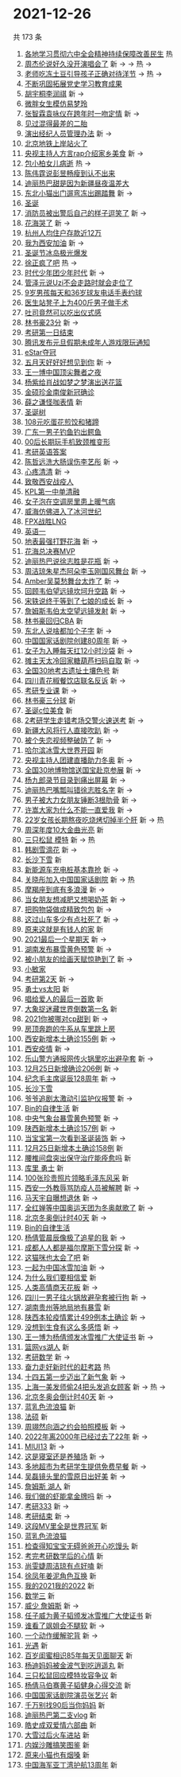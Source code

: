 # 2021-12-26

共 173 条

<!-- BEGIN -->
<!-- 最后更新时间 Sun Dec 26 2021 14:17:41 GMT+0800 (China Standard Time) -->

1. [各地学习贯彻六中全会精神持续保障改善民生](https://s.weibo.com//weibo?q=%23%E5%90%84%E5%9C%B0%E5%AD%A6%E4%B9%A0%E8%B4%AF%E5%BD%BB%E5%85%AD%E4%B8%AD%E5%85%A8%E4%BC%9A%E7%B2%BE%E7%A5%9E%E6%8C%81%E7%BB%AD%E4%BF%9D%E9%9A%9C%E6%94%B9%E5%96%84%E6%B0%91%E7%94%9F%23&Refer=new_time)
   热
1. [周杰伦说好久没开演唱会了](https://s.weibo.com//weibo?q=%23%E5%91%A8%E6%9D%B0%E4%BC%A6%E8%AF%B4%E5%A5%BD%E4%B9%85%E6%B2%A1%E5%BC%80%E6%BC%94%E5%94%B1%E4%BC%9A%E4%BA%86%23&Refer=top)
   新 -> -> 热 ->
1. [老师吃冻土豆引导孩子正确对待洋节](https://s.weibo.com//weibo?q=%23%E8%80%81%E5%B8%88%E5%90%83%E5%86%BB%E5%9C%9F%E8%B1%86%E5%BC%95%E5%AF%BC%E5%AD%A9%E5%AD%90%E6%AD%A3%E7%A1%AE%E5%AF%B9%E5%BE%85%E6%B4%8B%E8%8A%82%23&Refer=top)
   -> 热 ->
1. [不断巩固拓展党史学习教育成果](https://s.weibo.com//weibo?q=%23%E4%B8%8D%E6%96%AD%E5%B7%A9%E5%9B%BA%E6%8B%93%E5%B1%95%E5%85%9A%E5%8F%B2%E5%AD%A6%E4%B9%A0%E6%95%99%E8%82%B2%E6%88%90%E6%9E%9C%23&Refer=top)
1. [胡宇桐李润祺](https://s.weibo.com//weibo?q=%E8%83%A1%E5%AE%87%E6%A1%90%E6%9D%8E%E6%B6%A6%E7%A5%BA&Refer=top)
   新 ->
1. [微胖女生模仿易梦玲](https://s.weibo.com//weibo?q=%E5%BE%AE%E8%83%96%E5%A5%B3%E7%94%9F%E6%A8%A1%E4%BB%BF%E6%98%93%E6%A2%A6%E7%8E%B2&Refer=top)
1. [张智霖袁咏仪在跨年时一吻定情](https://s.weibo.com//weibo?q=%23%E5%BC%A0%E6%99%BA%E9%9C%96%E8%A2%81%E5%92%8F%E4%BB%AA%E5%9C%A8%E8%B7%A8%E5%B9%B4%E6%97%B6%E4%B8%80%E5%90%BB%E5%AE%9A%E6%83%85%23&Refer=top)
   新 ->
1. [见过混得最差的二胎](https://s.weibo.com//weibo?q=%23%E8%A7%81%E8%BF%87%E6%B7%B7%E5%BE%97%E6%9C%80%E5%B7%AE%E7%9A%84%E4%BA%8C%E8%83%8E%23&Refer=top)
1. [演出经纪人员管理办法](https://s.weibo.com//weibo?q=%23%E6%BC%94%E5%87%BA%E7%BB%8F%E7%BA%AA%E4%BA%BA%E5%91%98%E7%AE%A1%E7%90%86%E5%8A%9E%E6%B3%95%23&Refer=top)
   新 ->
1. [北京地铁上岸站火了](https://s.weibo.com//weibo?q=%23%E5%8C%97%E4%BA%AC%E5%9C%B0%E9%93%81%E4%B8%8A%E5%B2%B8%E7%AB%99%E7%81%AB%E4%BA%86%23&Refer=top)
1. [央视主持人方言rap介绍家乡美食](https://s.weibo.com//weibo?q=%23%E5%A4%AE%E8%A7%86%E4%B8%BB%E6%8C%81%E4%BA%BA%E6%96%B9%E8%A8%80rap%E4%BB%8B%E7%BB%8D%E5%AE%B6%E4%B9%A1%E7%BE%8E%E9%A3%9F%23&Refer=top)
   新 ->
1. [包小柏女儿病逝](https://s.weibo.com//weibo?q=%23%E5%8C%85%E5%B0%8F%E6%9F%8F%E5%A5%B3%E5%84%BF%E7%97%85%E9%80%9D%23&Refer=top)
   热 ->
1. [陈伟霆说彭昱畅瘦到认不出来](https://s.weibo.com//weibo?q=%23%E9%99%88%E4%BC%9F%E9%9C%86%E8%AF%B4%E5%BD%AD%E6%98%B1%E7%95%85%E7%98%A6%E5%88%B0%E8%AE%A4%E4%B8%8D%E5%87%BA%E6%9D%A5%23&Refer=top)
1. [迪丽热巴甜是因为新疆昼夜温差大](https://s.weibo.com//weibo?q=%23%E8%BF%AA%E4%B8%BD%E7%83%AD%E5%B7%B4%E7%94%9C%E6%98%AF%E5%9B%A0%E4%B8%BA%E6%96%B0%E7%96%86%E6%98%BC%E5%A4%9C%E6%B8%A9%E5%B7%AE%E5%A4%A7%23&Refer=top)
1. [东北小猫出门遛弯冻出踢踏舞](https://s.weibo.com//weibo?q=%23%E4%B8%9C%E5%8C%97%E5%B0%8F%E7%8C%AB%E5%87%BA%E9%97%A8%E9%81%9B%E5%BC%AF%E5%86%BB%E5%87%BA%E8%B8%A2%E8%B8%8F%E8%88%9E%23&Refer=top)
   新 ->
1. [圣诞](https://s.weibo.com//weibo?q=%E5%9C%A3%E8%AF%9E&Refer=top)
1. [消防员被出警后自己的样子逗笑了](https://s.weibo.com//weibo?q=%23%E6%B6%88%E9%98%B2%E5%91%98%E8%A2%AB%E5%87%BA%E8%AD%A6%E5%90%8E%E8%87%AA%E5%B7%B1%E7%9A%84%E6%A0%B7%E5%AD%90%E9%80%97%E7%AC%91%E4%BA%86%23&Refer=top)
   新 ->
1. [花海哭了](https://s.weibo.com//weibo?q=%23%E8%8A%B1%E6%B5%B7%E5%93%AD%E4%BA%86%23&Refer=top)
   新 ->
1. [杭州人均住户存款近12万](https://s.weibo.com//weibo?q=%23%E6%9D%AD%E5%B7%9E%E4%BA%BA%E5%9D%87%E4%BD%8F%E6%88%B7%E5%AD%98%E6%AC%BE%E8%BF%9112%E4%B8%87%23&Refer=top)
1. [我为西安加油](https://s.weibo.com//weibo?q=%E6%88%91%E4%B8%BA%E8%A5%BF%E5%AE%89%E5%8A%A0%E6%B2%B9&Refer=top)
   新 ->
1. [圣诞节冰岛极光爆发](https://s.weibo.com//weibo?q=%23%E5%9C%A3%E8%AF%9E%E8%8A%82%E5%86%B0%E5%B2%9B%E6%9E%81%E5%85%89%E7%88%86%E5%8F%91%23&Refer=top)
1. [徐正疯了吧](https://s.weibo.com//weibo?q=%23%E5%BE%90%E6%AD%A3%E7%96%AF%E4%BA%86%E5%90%A7%23&Refer=top)
   热 ->
1. [时代少年团少年时代](https://s.weibo.com//weibo?q=%23%E6%97%B6%E4%BB%A3%E5%B0%91%E5%B9%B4%E5%9B%A2%E5%B0%91%E5%B9%B4%E6%97%B6%E4%BB%A3%23&Refer=top)
   新 ->
1. [管泽元说Uzi不会走路时就会走位了](https://s.weibo.com//weibo?q=%23%E7%AE%A1%E6%B3%BD%E5%85%83%E8%AF%B4Uzi%E4%B8%8D%E4%BC%9A%E8%B5%B0%E8%B7%AF%E6%97%B6%E5%B0%B1%E4%BC%9A%E8%B5%B0%E4%BD%8D%E4%BA%86%23&Refer=top)
1. [9岁男孩每天和36岁球友电话手表约球](https://s.weibo.com//weibo?q=%239%E5%B2%81%E7%94%B7%E5%AD%A9%E6%AF%8F%E5%A4%A9%E5%92%8C36%E5%B2%81%E7%90%83%E5%8F%8B%E7%94%B5%E8%AF%9D%E6%89%8B%E8%A1%A8%E7%BA%A6%E7%90%83%23&Refer=top)
1. [医生站凳子上为400斤男子做手术](https://s.weibo.com//weibo?q=%23%E5%8C%BB%E7%94%9F%E7%AB%99%E5%87%B3%E5%AD%90%E4%B8%8A%E4%B8%BA400%E6%96%A4%E7%94%B7%E5%AD%90%E5%81%9A%E6%89%8B%E6%9C%AF%23&Refer=top)
1. [吐司竟然可以吃出仪式感](https://s.weibo.com//weibo?q=%23%E5%90%90%E5%8F%B8%E7%AB%9F%E7%84%B6%E5%8F%AF%E4%BB%A5%E5%90%83%E5%87%BA%E4%BB%AA%E5%BC%8F%E6%84%9F%23&Refer=top)
1. [林书豪23分](https://s.weibo.com//weibo?q=%23%E6%9E%97%E4%B9%A6%E8%B1%AA23%E5%88%86%23&Refer=top)
   新 ->
1. [考研第一日结束](https://s.weibo.com//weibo?q=%23%E8%80%83%E7%A0%94%E7%AC%AC%E4%B8%80%E6%97%A5%E7%BB%93%E6%9D%9F%23&Refer=top)
1. [腾讯发布元旦假期未成年人游戏限玩通知](https://s.weibo.com//weibo?q=%23%E8%85%BE%E8%AE%AF%E5%8F%91%E5%B8%83%E5%85%83%E6%97%A6%E5%81%87%E6%9C%9F%E6%9C%AA%E6%88%90%E5%B9%B4%E4%BA%BA%E6%B8%B8%E6%88%8F%E9%99%90%E7%8E%A9%E9%80%9A%E7%9F%A5%23&Refer=top)
1. [eStar夺冠](https://s.weibo.com//weibo?q=%23eStar%E5%A4%BA%E5%86%A0%23&Refer=top)
1. [五月天好好好想见到你](https://s.weibo.com//weibo?q=%23%E4%BA%94%E6%9C%88%E5%A4%A9%E5%A5%BD%E5%A5%BD%E5%A5%BD%E6%83%B3%E8%A7%81%E5%88%B0%E4%BD%A0%23&Refer=top)
   新 ->
1. [王一博中国顶尖舞者之夜](https://s.weibo.com//weibo?q=%23%E7%8E%8B%E4%B8%80%E5%8D%9A%E4%B8%AD%E5%9B%BD%E9%A1%B6%E5%B0%96%E8%88%9E%E8%80%85%E4%B9%8B%E5%A4%9C%23&Refer=top)
1. [杨紫给肖战如梦之梦演出送花篮](https://s.weibo.com//weibo?q=%23%E6%9D%A8%E7%B4%AB%E7%BB%99%E8%82%96%E6%88%98%E5%A6%82%E6%A2%A6%E4%B9%8B%E6%A2%A6%E6%BC%94%E5%87%BA%E9%80%81%E8%8A%B1%E7%AF%AE%23&Refer=top)
1. [金硕珍金南俊新冠确诊](https://s.weibo.com//weibo?q=%23%E9%87%91%E7%A1%95%E7%8F%8D%E9%87%91%E5%8D%97%E4%BF%8A%E6%96%B0%E5%86%A0%E7%A1%AE%E8%AF%8A%23&Refer=top)
1. [薛之谦怪咖表情](https://s.weibo.com//weibo?q=%23%E8%96%9B%E4%B9%8B%E8%B0%A6%E6%80%AA%E5%92%96%E8%A1%A8%E6%83%85%23&Refer=top)
   新
1. [圣诞树](https://s.weibo.com//weibo?q=%E5%9C%A3%E8%AF%9E%E6%A0%91&Refer=top)
1. [108元吃蛋花煎饺和猪蹄](https://s.weibo.com//weibo?q=108%E5%85%83%E5%90%83%E8%9B%8B%E8%8A%B1%E7%85%8E%E9%A5%BA%E5%92%8C%E7%8C%AA%E8%B9%84&Refer=top)
1. [广东一男子钓鱼钓出鳄鱼](https://s.weibo.com//weibo?q=%23%E5%B9%BF%E4%B8%9C%E4%B8%80%E7%94%B7%E5%AD%90%E9%92%93%E9%B1%BC%E9%92%93%E5%87%BA%E9%B3%84%E9%B1%BC%23&Refer=top)
1. [00后长期玩手机致颈椎变形](https://s.weibo.com//weibo?q=%2300%E5%90%8E%E9%95%BF%E6%9C%9F%E7%8E%A9%E6%89%8B%E6%9C%BA%E8%87%B4%E9%A2%88%E6%A4%8E%E5%8F%98%E5%BD%A2%23&Refer=top)
1. [考研英语答案](https://s.weibo.com//weibo?q=%E8%80%83%E7%A0%94%E8%8B%B1%E8%AF%AD%E7%AD%94%E6%A1%88&Refer=top)
1. [陈哲远洗大肠误伤李艺彤](https://s.weibo.com//weibo?q=%23%E9%99%88%E5%93%B2%E8%BF%9C%E6%B4%97%E5%A4%A7%E8%82%A0%E8%AF%AF%E4%BC%A4%E6%9D%8E%E8%89%BA%E5%BD%A4%23&Refer=top)
   新 ->
1. [心疼清清](https://s.weibo.com//weibo?q=%23%E5%BF%83%E7%96%BC%E6%B8%85%E6%B8%85%23&Refer=top)
   新 ->
1. [致敬西安战疫人](https://s.weibo.com//weibo?q=%23%E8%87%B4%E6%95%AC%E8%A5%BF%E5%AE%89%E6%88%98%E7%96%AB%E4%BA%BA%23&Refer=top)
1. [KPL第一中单清融](https://s.weibo.com//weibo?q=%23KPL%E7%AC%AC%E4%B8%80%E4%B8%AD%E5%8D%95%E6%B8%85%E8%9E%8D%23&Refer=top)
1. [女子泡在空调房里患上暖气病](https://s.weibo.com//weibo?q=%23%E5%A5%B3%E5%AD%90%E6%B3%A1%E5%9C%A8%E7%A9%BA%E8%B0%83%E6%88%BF%E9%87%8C%E6%82%A3%E4%B8%8A%E6%9A%96%E6%B0%94%E7%97%85%23&Refer=top)
1. [威海仿佛进入了冰河世纪](https://s.weibo.com//weibo?q=%23%E5%A8%81%E6%B5%B7%E4%BB%BF%E4%BD%9B%E8%BF%9B%E5%85%A5%E4%BA%86%E5%86%B0%E6%B2%B3%E4%B8%96%E7%BA%AA%23&Refer=top)
1. [FPX战胜LNG](https://s.weibo.com//weibo?q=%23FPX%E6%88%98%E8%83%9CLNG%23&Refer=top)
1. [英语一](https://s.weibo.com//weibo?q=%E8%8B%B1%E8%AF%AD%E4%B8%80&Refer=top)
1. [地表最强打野花海](https://s.weibo.com//weibo?q=%23%E5%9C%B0%E8%A1%A8%E6%9C%80%E5%BC%BA%E6%89%93%E9%87%8E%E8%8A%B1%E6%B5%B7%23&Refer=top)
   新 ->
1. [花海总决赛MVP](https://s.weibo.com//weibo?q=%23%E8%8A%B1%E6%B5%B7%E6%80%BB%E5%86%B3%E8%B5%9BMVP%23&Refer=top)
1. [迪丽热巴说徐志胜是花瓶](https://s.weibo.com//weibo?q=%23%E8%BF%AA%E4%B8%BD%E7%83%AD%E5%B7%B4%E8%AF%B4%E5%BE%90%E5%BF%97%E8%83%9C%E6%98%AF%E8%8A%B1%E7%93%B6%23&Refer=top)
   新 ->
1. [周洁琼朱星杰阿朵李玉刚国风舞台](https://s.weibo.com//weibo?q=%23%E5%91%A8%E6%B4%81%E7%90%BC%E6%9C%B1%E6%98%9F%E6%9D%B0%E9%98%BF%E6%9C%B5%E6%9D%8E%E7%8E%89%E5%88%9A%E5%9B%BD%E9%A3%8E%E8%88%9E%E5%8F%B0%23&Refer=top)
   新 ->
1. [Amber吴莫愁舞台太炸了](https://s.weibo.com//weibo?q=%23Amber%E5%90%B4%E8%8E%AB%E6%84%81%E8%88%9E%E5%8F%B0%E5%A4%AA%E7%82%B8%E4%BA%86%23&Refer=top)
   新 ->
1. [回顾韦伯望远镜坎坷升空路](https://s.weibo.com//weibo?q=%23%E5%9B%9E%E9%A1%BE%E9%9F%A6%E4%BC%AF%E6%9C%9B%E8%BF%9C%E9%95%9C%E5%9D%8E%E5%9D%B7%E5%8D%87%E7%A9%BA%E8%B7%AF%23&Refer=top)
   新 ->
1. [宋轶说终于等到了七娘的成长](https://s.weibo.com//weibo?q=%23%E5%AE%8B%E8%BD%B6%E8%AF%B4%E7%BB%88%E4%BA%8E%E7%AD%89%E5%88%B0%E4%BA%86%E4%B8%83%E5%A8%98%E7%9A%84%E6%88%90%E9%95%BF%23&Refer=top)
   新 ->
1. [詹姆斯韦伯太空望远镜发射](https://s.weibo.com//weibo?q=%23%E8%A9%B9%E5%A7%86%E6%96%AF%E9%9F%A6%E4%BC%AF%E5%A4%AA%E7%A9%BA%E6%9C%9B%E8%BF%9C%E9%95%9C%E5%8F%91%E5%B0%84%23&Refer=top)
   新 ->
1. [林书豪回归CBA](https://s.weibo.com//weibo?q=%23%E6%9E%97%E4%B9%A6%E8%B1%AA%E5%9B%9E%E5%BD%92CBA%23&Refer=top)
   新
1. [东北人说啥都加个子字](https://s.weibo.com//weibo?q=%23%E4%B8%9C%E5%8C%97%E4%BA%BA%E8%AF%B4%E5%95%A5%E9%83%BD%E5%8A%A0%E4%B8%AA%E5%AD%90%E5%AD%97%23&Refer=top)
   新 ->
1. [中国国家话剧院创建80周年](https://s.weibo.com//weibo?q=%23%E4%B8%AD%E5%9B%BD%E5%9B%BD%E5%AE%B6%E8%AF%9D%E5%89%A7%E9%99%A2%E5%88%9B%E5%BB%BA80%E5%91%A8%E5%B9%B4%23&Refer=top)
   新 ->
1. [女子为入睡每天扛12小时沙袋](https://s.weibo.com//weibo?q=%23%E5%A5%B3%E5%AD%90%E4%B8%BA%E5%85%A5%E7%9D%A1%E6%AF%8F%E5%A4%A9%E6%89%9B12%E5%B0%8F%E6%97%B6%E6%B2%99%E8%A2%8B%23&Refer=top)
   新 ->
1. [摊主天太冷回家糖葫芦扫码自取](https://s.weibo.com//weibo?q=%23%E6%91%8A%E4%B8%BB%E5%A4%A9%E5%A4%AA%E5%86%B7%E5%9B%9E%E5%AE%B6%E7%B3%96%E8%91%AB%E8%8A%A6%E6%89%AB%E7%A0%81%E8%87%AA%E5%8F%96%23&Refer=top)
   新 ->
1. [全国30地考古遗址土壤色号](https://s.weibo.com//weibo?q=%23%E5%85%A8%E5%9B%BD30%E5%9C%B0%E8%80%83%E5%8F%A4%E9%81%97%E5%9D%80%E5%9C%9F%E5%A3%A4%E8%89%B2%E5%8F%B7%23&Refer=top)
   新
1. [四川青花椒餐饮店联名反诉](https://s.weibo.com//weibo?q=%23%E5%9B%9B%E5%B7%9D%E9%9D%92%E8%8A%B1%E6%A4%92%E9%A4%90%E9%A5%AE%E5%BA%97%E8%81%94%E5%90%8D%E5%8F%8D%E8%AF%89%23&Refer=top)
   新 ->
1. [考研专业课](https://s.weibo.com//weibo?q=%23%E8%80%83%E7%A0%94%E4%B8%93%E4%B8%9A%E8%AF%BE%23&Refer=top)
   新 ->
1. [林书豪三分球](https://s.weibo.com//weibo?q=%23%E6%9E%97%E4%B9%A6%E8%B1%AA%E4%B8%89%E5%88%86%E7%90%83%23&Refer=top)
   新
1. [圣诞c位美食](https://s.weibo.com//weibo?q=%E5%9C%A3%E8%AF%9Ec%E4%BD%8D%E7%BE%8E%E9%A3%9F&Refer=top)
   新
1. [2考研学生走错考场交警火速送考](https://s.weibo.com//weibo?q=%232%E8%80%83%E7%A0%94%E5%AD%A6%E7%94%9F%E8%B5%B0%E9%94%99%E8%80%83%E5%9C%BA%E4%BA%A4%E8%AD%A6%E7%81%AB%E9%80%9F%E9%80%81%E8%80%83%23&Refer=top)
   新 ->
1. [新疆大风将行人直接吹趴](https://s.weibo.com//weibo?q=%23%E6%96%B0%E7%96%86%E5%A4%A7%E9%A3%8E%E5%B0%86%E8%A1%8C%E4%BA%BA%E7%9B%B4%E6%8E%A5%E5%90%B9%E8%B6%B4%23&Refer=top)
   新 ->
1. [被个失恋视频整破防了](https://s.weibo.com//weibo?q=%23%E8%A2%AB%E4%B8%AA%E5%A4%B1%E6%81%8B%E8%A7%86%E9%A2%91%E6%95%B4%E7%A0%B4%E9%98%B2%E4%BA%86%23&Refer=top)
   新 ->
1. [哈尔滨冰雪大世界开园](https://s.weibo.com//weibo?q=%E5%93%88%E5%B0%94%E6%BB%A8%E5%86%B0%E9%9B%AA%E5%A4%A7%E4%B8%96%E7%95%8C%E5%BC%80%E5%9B%AD&Refer=top)
   新
1. [央视主持人团建直播助力冬奥](https://s.weibo.com//weibo?q=%23%E5%A4%AE%E8%A7%86%E4%B8%BB%E6%8C%81%E4%BA%BA%E5%9B%A2%E5%BB%BA%E7%9B%B4%E6%92%AD%E5%8A%A9%E5%8A%9B%E5%86%AC%E5%A5%A5%23&Refer=top)
   新 ->
1. [全国30地博物馆送国宝赴京参展](https://s.weibo.com//weibo?q=%E5%85%A8%E5%9B%BD30%E5%9C%B0%E5%8D%9A%E7%89%A9%E9%A6%86%E9%80%81%E5%9B%BD%E5%AE%9D%E8%B5%B4%E4%BA%AC%E5%8F%82%E5%B1%95&Refer=top)
   新 ->
1. [杨九郎录节目录到痛出屏幕](https://s.weibo.com//weibo?q=%23%E6%9D%A8%E4%B9%9D%E9%83%8E%E5%BD%95%E8%8A%82%E7%9B%AE%E5%BD%95%E5%88%B0%E7%97%9B%E5%87%BA%E5%B1%8F%E5%B9%95%23&Refer=top)
   新 ->
1. [迪丽热巴嘴瓢叫错徐志胜名字](https://s.weibo.com//weibo?q=%23%E8%BF%AA%E4%B8%BD%E7%83%AD%E5%B7%B4%E5%98%B4%E7%93%A2%E5%8F%AB%E9%94%99%E5%BE%90%E5%BF%97%E8%83%9C%E5%90%8D%E5%AD%97%23&Refer=top)
   新 ->
1. [男子被大力女朋友锤断3根肋骨](https://s.weibo.com//weibo?q=%23%E7%94%B7%E5%AD%90%E8%A2%AB%E5%A4%A7%E5%8A%9B%E5%A5%B3%E6%9C%8B%E5%8F%8B%E9%94%A4%E6%96%AD3%E6%A0%B9%E8%82%8B%E9%AA%A8%23&Refer=top)
   新 ->
1. [许嵩大家为什么不能一直爱我](https://s.weibo.com//weibo?q=%23%E8%AE%B8%E5%B5%A9%E5%A4%A7%E5%AE%B6%E4%B8%BA%E4%BB%80%E4%B9%88%E4%B8%8D%E8%83%BD%E4%B8%80%E7%9B%B4%E7%88%B1%E6%88%91%23&Refer=top)
   新 ->
1. [22岁女孩长期熬夜吃烧烤切掉半个肝](https://s.weibo.com//weibo?q=%2322%E5%B2%81%E5%A5%B3%E5%AD%A9%E9%95%BF%E6%9C%9F%E7%86%AC%E5%A4%9C%E5%90%83%E7%83%A7%E7%83%A4%E5%88%87%E6%8E%89%E5%8D%8A%E4%B8%AA%E8%82%9D%23&Refer=top)
   新 -> 热
1. [周深年度10大金曲光亮](https://s.weibo.com//weibo?q=%23%E5%91%A8%E6%B7%B1%E5%B9%B4%E5%BA%A610%E5%A4%A7%E9%87%91%E6%9B%B2%E5%85%89%E4%BA%AE%23&Refer=top)
   新
1. [三只松鼠 模特](https://s.weibo.com//weibo?q=%E4%B8%89%E5%8F%AA%E6%9D%BE%E9%BC%A0%20%E6%A8%A1%E7%89%B9&Refer=top)
   新 -> 热
1. [韩剧雪滴花](https://s.weibo.com//weibo?q=%23%E9%9F%A9%E5%89%A7%E9%9B%AA%E6%BB%B4%E8%8A%B1%23&Refer=top)
   新 ->
1. [长沙下雪](https://s.weibo.com//weibo?q=%E9%95%BF%E6%B2%99%E4%B8%8B%E9%9B%AA&Refer=top)
   新
1. [新能源车充电桩基本靠抢](https://s.weibo.com//weibo?q=%23%E6%96%B0%E8%83%BD%E6%BA%90%E8%BD%A6%E5%85%85%E7%94%B5%E6%A1%A9%E5%9F%BA%E6%9C%AC%E9%9D%A0%E6%8A%A2%23&Refer=top)
   新 ->
1. [关晓彤加入中国国家话剧院](https://s.weibo.com//weibo?q=%23%E5%85%B3%E6%99%93%E5%BD%A4%E5%8A%A0%E5%85%A5%E4%B8%AD%E5%9B%BD%E5%9B%BD%E5%AE%B6%E8%AF%9D%E5%89%A7%E9%99%A2%23&Refer=top)
   新 -> 热
1. [摩羯座到底有多浪漫](https://s.weibo.com//weibo?q=%23%E6%91%A9%E7%BE%AF%E5%BA%A7%E5%88%B0%E5%BA%95%E6%9C%89%E5%A4%9A%E6%B5%AA%E6%BC%AB%23&Refer=top)
   新 ->
1. [当女朋友想减肥又想喝奶茶](https://s.weibo.com//weibo?q=%23%E5%BD%93%E5%A5%B3%E6%9C%8B%E5%8F%8B%E6%83%B3%E5%87%8F%E8%82%A5%E5%8F%88%E6%83%B3%E5%96%9D%E5%A5%B6%E8%8C%B6%23&Refer=top)
   新 ->
1. [把购物袋做成精致包包](https://s.weibo.com//weibo?q=%E6%8A%8A%E8%B4%AD%E7%89%A9%E8%A2%8B%E5%81%9A%E6%88%90%E7%B2%BE%E8%87%B4%E5%8C%85%E5%8C%85&Refer=top)
   新 ->
1. [这过山车多少有点社死了](https://s.weibo.com//weibo?q=%23%E8%BF%99%E8%BF%87%E5%B1%B1%E8%BD%A6%E5%A4%9A%E5%B0%91%E6%9C%89%E7%82%B9%E7%A4%BE%E6%AD%BB%E4%BA%86%23&Refer=top)
   新 ->
1. [原来这就是有钱人的家](https://s.weibo.com//weibo?q=%23%E5%8E%9F%E6%9D%A5%E8%BF%99%E5%B0%B1%E6%98%AF%E6%9C%89%E9%92%B1%E4%BA%BA%E7%9A%84%E5%AE%B6%23&Refer=top)
   新
1. [2021最后一个星期天](https://s.weibo.com//weibo?q=%232021%E6%9C%80%E5%90%8E%E4%B8%80%E4%B8%AA%E6%98%9F%E6%9C%9F%E5%A4%A9%23&Refer=top)
   新 ->
1. [湖南发布暴雪黄色预警](https://s.weibo.com//weibo?q=%23%E6%B9%96%E5%8D%97%E5%8F%91%E5%B8%83%E6%9A%B4%E9%9B%AA%E9%BB%84%E8%89%B2%E9%A2%84%E8%AD%A6%23&Refer=top)
   新 ->
1. [被小朋友的绘画天赋惊艳到了](https://s.weibo.com//weibo?q=%23%E8%A2%AB%E5%B0%8F%E6%9C%8B%E5%8F%8B%E7%9A%84%E7%BB%98%E7%94%BB%E5%A4%A9%E8%B5%8B%E6%83%8A%E8%89%B3%E5%88%B0%E4%BA%86%23&Refer=top)
   新 ->
1. [小敏家](https://s.weibo.com//weibo?q=%E5%B0%8F%E6%95%8F%E5%AE%B6&Refer=top)
1. [考研第2天](https://s.weibo.com//weibo?q=%23%E8%80%83%E7%A0%94%E7%AC%AC2%E5%A4%A9%23&Refer=top)
   新 ->
1. [勇士vs太阳](https://s.weibo.com//weibo?q=%23%E5%8B%87%E5%A3%ABvs%E5%A4%AA%E9%98%B3%23&Refer=top)
   新
1. [唱给爱人的最后一首歌](https://s.weibo.com//weibo?q=%E5%94%B1%E7%BB%99%E7%88%B1%E4%BA%BA%E7%9A%84%E6%9C%80%E5%90%8E%E4%B8%80%E9%A6%96%E6%AD%8C&Refer=top)
   新
1. [大象捉迷藏世界倒数第一名](https://s.weibo.com//weibo?q=%E5%A4%A7%E8%B1%A1%E6%8D%89%E8%BF%B7%E8%97%8F%E4%B8%96%E7%95%8C%E5%80%92%E6%95%B0%E7%AC%AC%E4%B8%80%E5%90%8D&Refer=top)
   新
1. [2021你被哪对cp甜到](https://s.weibo.com//weibo?q=%232021%E4%BD%A0%E8%A2%AB%E5%93%AA%E5%AF%B9cp%E7%94%9C%E5%88%B0%23&Refer=top)
   新 ->
1. [房顶奔跑的牛系从车里跳上房](https://s.weibo.com//weibo?q=%23%E6%88%BF%E9%A1%B6%E5%A5%94%E8%B7%91%E7%9A%84%E7%89%9B%E7%B3%BB%E4%BB%8E%E8%BD%A6%E9%87%8C%E8%B7%B3%E4%B8%8A%E6%88%BF%23&Refer=top)
1. [西安新增本土确诊155例](https://s.weibo.com//weibo?q=%23%E8%A5%BF%E5%AE%89%E6%96%B0%E5%A2%9E%E6%9C%AC%E5%9C%9F%E7%A1%AE%E8%AF%8A155%E4%BE%8B%23&Refer=top)
   新 ->
1. [西安疫情](https://s.weibo.com//weibo?q=%23%E8%A5%BF%E5%AE%89%E7%96%AB%E6%83%85%23&Refer=top)
   新 ->
1. [乐山警方通报网传火锅里吃出避孕套](https://s.weibo.com//weibo?q=%23%E4%B9%90%E5%B1%B1%E8%AD%A6%E6%96%B9%E9%80%9A%E6%8A%A5%E7%BD%91%E4%BC%A0%E7%81%AB%E9%94%85%E9%87%8C%E5%90%83%E5%87%BA%E9%81%BF%E5%AD%95%E5%A5%97%23&Refer=top)
   新 ->
1. [12月25日新增确诊206例](https://s.weibo.com//weibo?q=%2312%E6%9C%8825%E6%97%A5%E6%96%B0%E5%A2%9E%E7%A1%AE%E8%AF%8A206%E4%BE%8B%23&Refer=top)
   新 ->
1. [纪念毛主席诞辰128周年](https://s.weibo.com//weibo?q=%23%E7%BA%AA%E5%BF%B5%E6%AF%9B%E4%B8%BB%E5%B8%AD%E8%AF%9E%E8%BE%B0128%E5%91%A8%E5%B9%B4%23&Refer=top)
   新 ->
1. [长沙下雪](https://s.weibo.com//weibo?q=%23%E9%95%BF%E6%B2%99%E4%B8%8B%E9%9B%AA%23&Refer=top)
1. [爷爷追剧太激动引监护仪报警](https://s.weibo.com//weibo?q=%23%E7%88%B7%E7%88%B7%E8%BF%BD%E5%89%A7%E5%A4%AA%E6%BF%80%E5%8A%A8%E5%BC%95%E7%9B%91%E6%8A%A4%E4%BB%AA%E6%8A%A5%E8%AD%A6%23&Refer=top)
   新 ->
1. [Bin的自律生活](https://s.weibo.com//weibo?q=Bin%E7%9A%84%E8%87%AA%E5%BE%8B%E7%94%9F%E6%B4%BB&Refer=top)
   新
1. [中央气象台暴雪黄色预警](https://s.weibo.com//weibo?q=%23%E4%B8%AD%E5%A4%AE%E6%B0%94%E8%B1%A1%E5%8F%B0%E6%9A%B4%E9%9B%AA%E9%BB%84%E8%89%B2%E9%A2%84%E8%AD%A6%23&Refer=top)
   新 ->
1. [陕西新增本土确诊157例](https://s.weibo.com//weibo?q=%23%E9%99%95%E8%A5%BF%E6%96%B0%E5%A2%9E%E6%9C%AC%E5%9C%9F%E7%A1%AE%E8%AF%8A157%E4%BE%8B%23&Refer=top)
   新 ->
1. [当宝宝第一次看到圣诞装饰](https://s.weibo.com//weibo?q=%23%E5%BD%93%E5%AE%9D%E5%AE%9D%E7%AC%AC%E4%B8%80%E6%AC%A1%E7%9C%8B%E5%88%B0%E5%9C%A3%E8%AF%9E%E8%A3%85%E9%A5%B0%23&Refer=top)
   新 ->
1. [12月25日新增本土确诊158例](https://s.weibo.com//weibo?q=%2312%E6%9C%8825%E6%97%A5%E6%96%B0%E5%A2%9E%E6%9C%AC%E5%9C%9F%E7%A1%AE%E8%AF%8A158%E4%BE%8B%23&Refer=top)
   新
1. [腰椎间盘突出保守治疗能痊愈吗](https://s.weibo.com//weibo?q=%23%E8%85%B0%E6%A4%8E%E9%97%B4%E7%9B%98%E7%AA%81%E5%87%BA%E4%BF%9D%E5%AE%88%E6%B2%BB%E7%96%97%E8%83%BD%E7%97%8A%E6%84%88%E5%90%97%23&Refer=top)
   新
1. [库里 勇士](https://s.weibo.com//weibo?q=%E5%BA%93%E9%87%8C%20%E5%8B%87%E5%A3%AB&Refer=top)
   新
1. [100张珍贵照片领略毛泽东风采](https://s.weibo.com//weibo?q=%23100%E5%BC%A0%E7%8F%8D%E8%B4%B5%E7%85%A7%E7%89%87%E9%A2%86%E7%95%A5%E6%AF%9B%E6%B3%BD%E4%B8%9C%E9%A3%8E%E9%87%87%23&Refer=top)
   新
1. [西安一外教辱骂防疫人员被解聘](https://s.weibo.com//weibo?q=%23%E8%A5%BF%E5%AE%89%E4%B8%80%E5%A4%96%E6%95%99%E8%BE%B1%E9%AA%82%E9%98%B2%E7%96%AB%E4%BA%BA%E5%91%98%E8%A2%AB%E8%A7%A3%E8%81%98%23&Refer=top)
   新 ->
1. [马天宇自曝想退休](https://s.weibo.com//weibo?q=%23%E9%A9%AC%E5%A4%A9%E5%AE%87%E8%87%AA%E6%9B%9D%E6%83%B3%E9%80%80%E4%BC%91%23&Refer=top)
   新 ->
1. [全红婵等中国奥运天团为冬奥献歌了](https://s.weibo.com//weibo?q=%23%E5%85%A8%E7%BA%A2%E5%A9%B5%E7%AD%89%E4%B8%AD%E5%9B%BD%E5%A5%A5%E8%BF%90%E5%A4%A9%E5%9B%A2%E4%B8%BA%E5%86%AC%E5%A5%A5%E7%8C%AE%E6%AD%8C%E4%BA%86%23&Refer=top)
   新 ->
1. [北京冬奥倒计时40天](https://s.weibo.com//weibo?q=%23%E5%8C%97%E4%BA%AC%E5%86%AC%E5%A5%A5%E5%80%92%E8%AE%A1%E6%97%B640%E5%A4%A9%23&Refer=top)
   新 ->
1. [Bin的自律生活](https://s.weibo.com//weibo?q=%23Bin%E7%9A%84%E8%87%AA%E5%BE%8B%E7%94%9F%E6%B4%BB%23&Refer=top)
1. [杨倩管晨辰像极了追星的我](https://s.weibo.com//weibo?q=%23%E6%9D%A8%E5%80%A9%E7%AE%A1%E6%99%A8%E8%BE%B0%E5%83%8F%E6%9E%81%E4%BA%86%E8%BF%BD%E6%98%9F%E7%9A%84%E6%88%91%23&Refer=top)
   新 ->
1. [成都人人都是福尔摩斯下雪分探](https://s.weibo.com//weibo?q=%23%E6%88%90%E9%83%BD%E4%BA%BA%E4%BA%BA%E9%83%BD%E6%98%AF%E7%A6%8F%E5%B0%94%E6%91%A9%E6%96%AF%E4%B8%8B%E9%9B%AA%E5%88%86%E6%8E%A2%23&Refer=top)
   新 ->
1. [这猫咪也太会了吧](https://s.weibo.com//weibo?q=%23%E8%BF%99%E7%8C%AB%E5%92%AA%E4%B9%9F%E5%A4%AA%E4%BC%9A%E4%BA%86%E5%90%A7%23&Refer=top)
   新
1. [一起为中国冰雪加油](https://s.weibo.com//weibo?q=%23%E4%B8%80%E8%B5%B7%E4%B8%BA%E4%B8%AD%E5%9B%BD%E5%86%B0%E9%9B%AA%E5%8A%A0%E6%B2%B9%23&Refer=top)
   新 ->
1. [为什么我们要相信爱](https://s.weibo.com//weibo?q=%23%E4%B8%BA%E4%BB%80%E4%B9%88%E6%88%91%E4%BB%AC%E8%A6%81%E7%9B%B8%E4%BF%A1%E7%88%B1%23&Refer=top)
   新
1. [人类高情商天花板](https://s.weibo.com//weibo?q=%23%E4%BA%BA%E7%B1%BB%E9%AB%98%E6%83%85%E5%95%86%E5%A4%A9%E8%8A%B1%E6%9D%BF%23&Refer=top)
   新 ->
1. [四川一男子往火锅放避孕套被行拘](https://s.weibo.com//weibo?q=%23%E5%9B%9B%E5%B7%9D%E4%B8%80%E7%94%B7%E5%AD%90%E5%BE%80%E7%81%AB%E9%94%85%E6%94%BE%E9%81%BF%E5%AD%95%E5%A5%97%E8%A2%AB%E8%A1%8C%E6%8B%98%23&Refer=top)
   新 ->
1. [湖南贵州等地局地有暴雪](https://s.weibo.com//weibo?q=%23%E6%B9%96%E5%8D%97%E8%B4%B5%E5%B7%9E%E7%AD%89%E5%9C%B0%E5%B1%80%E5%9C%B0%E6%9C%89%E6%9A%B4%E9%9B%AA%23&Refer=top)
   新
1. [陕西本轮疫情累计499例本土确诊](https://s.weibo.com//weibo?q=%23%E9%99%95%E8%A5%BF%E6%9C%AC%E8%BD%AE%E7%96%AB%E6%83%85%E7%B4%AF%E8%AE%A1499%E4%BE%8B%E6%9C%AC%E5%9C%9F%E7%A1%AE%E8%AF%8A%23&Refer=top)
   新 ->
1. [没想到生食有这么多感悟](https://s.weibo.com//weibo?q=%23%E6%B2%A1%E6%83%B3%E5%88%B0%E7%94%9F%E9%A3%9F%E6%9C%89%E8%BF%99%E4%B9%88%E5%A4%9A%E6%84%9F%E6%82%9F%23&Refer=top)
   新 ->
1. [王一博为杨倩颁发冰雪推广大使证书](https://s.weibo.com//weibo?q=%23%E7%8E%8B%E4%B8%80%E5%8D%9A%E4%B8%BA%E6%9D%A8%E5%80%A9%E9%A2%81%E5%8F%91%E5%86%B0%E9%9B%AA%E6%8E%A8%E5%B9%BF%E5%A4%A7%E4%BD%BF%E8%AF%81%E4%B9%A6%23&Refer=top)
   新 ->
1. [篮网vs湖人](https://s.weibo.com//weibo?q=%23%E7%AF%AE%E7%BD%91vs%E6%B9%96%E4%BA%BA%23&Refer=top)
   新
1. [考研数学](https://s.weibo.com//weibo?q=%E8%80%83%E7%A0%94%E6%95%B0%E5%AD%A6&Refer=top)
   新 ->
1. [奋力走好新时代的赶考路](https://s.weibo.com//weibo?q=%23%E5%A5%8B%E5%8A%9B%E8%B5%B0%E5%A5%BD%E6%96%B0%E6%97%B6%E4%BB%A3%E7%9A%84%E8%B5%B6%E8%80%83%E8%B7%AF%23&Refer=new_time)
   热
1. [十四五第一步迈出了新气象](https://s.weibo.com//weibo?q=%23%E5%8D%81%E5%9B%9B%E4%BA%94%E7%AC%AC%E4%B8%80%E6%AD%A5%E8%BF%88%E5%87%BA%E4%BA%86%E6%96%B0%E6%B0%94%E8%B1%A1%23&Refer=top)
   新 ->
1. [上海一美发师偷24把头发追女顾客](https://s.weibo.com//weibo?q=%23%E4%B8%8A%E6%B5%B7%E4%B8%80%E7%BE%8E%E5%8F%91%E5%B8%88%E5%81%B724%E6%8A%8A%E5%A4%B4%E5%8F%91%E8%BF%BD%E5%A5%B3%E9%A1%BE%E5%AE%A2%23&Refer=top)
   新 -> 热 ->
1. [北京冬奥会倒计时40天](https://s.weibo.com//weibo?q=%23%E5%8C%97%E4%BA%AC%E5%86%AC%E5%A5%A5%E4%BC%9A%E5%80%92%E8%AE%A1%E6%97%B640%E5%A4%A9%23&Refer=top)
   新 ->
1. [蓝乳色流浪猫](https://s.weibo.com//weibo?q=%E8%93%9D%E4%B9%B3%E8%89%B2%E6%B5%81%E6%B5%AA%E7%8C%AB&Refer=top)
   新
1. [法硕](https://s.weibo.com//weibo?q=%E6%B3%95%E7%A1%95&Refer=top) 新
1. [周翊然向涵之约会拍照模板](https://s.weibo.com//weibo?q=%23%E5%91%A8%E7%BF%8A%E7%84%B6%E5%90%91%E6%B6%B5%E4%B9%8B%E7%BA%A6%E4%BC%9A%E6%8B%8D%E7%85%A7%E6%A8%A1%E6%9D%BF%23&Refer=top)
   新 ->
1. [2022年离2000年已经过去了22年](https://s.weibo.com//weibo?q=2022%E5%B9%B4%E7%A6%BB2000%E5%B9%B4%E5%B7%B2%E7%BB%8F%E8%BF%87%E5%8E%BB%E4%BA%8622%E5%B9%B4&Refer=top)
   新 ->
1. [MIUI13](https://s.weibo.com//weibo?q=%23MIUI13%23&Refer=top) 新 ->
1. [这是寝室还是养殖场](https://s.weibo.com//weibo?q=%23%E8%BF%99%E6%98%AF%E5%AF%9D%E5%AE%A4%E8%BF%98%E6%98%AF%E5%85%BB%E6%AE%96%E5%9C%BA%23&Refer=top)
   新 ->
1. [多地超市为考研学生提供免费早餐](https://s.weibo.com//weibo?q=%23%E5%A4%9A%E5%9C%B0%E8%B6%85%E5%B8%82%E4%B8%BA%E8%80%83%E7%A0%94%E5%AD%A6%E7%94%9F%E6%8F%90%E4%BE%9B%E5%85%8D%E8%B4%B9%E6%97%A9%E9%A4%90%23&Refer=top)
   新 ->
1. [吴磊镜头里的雪原日出好美](https://s.weibo.com//weibo?q=%23%E5%90%B4%E7%A3%8A%E9%95%9C%E5%A4%B4%E9%87%8C%E7%9A%84%E9%9B%AA%E5%8E%9F%E6%97%A5%E5%87%BA%E5%A5%BD%E7%BE%8E%23&Refer=top)
   新 ->
1. [詹姆斯 湖人](https://s.weibo.com//weibo?q=%E8%A9%B9%E5%A7%86%E6%96%AF%20%E6%B9%96%E4%BA%BA&Refer=top)
   新
1. [我们做的虾能拿金牌吗](https://s.weibo.com//weibo?q=%E6%88%91%E4%BB%AC%E5%81%9A%E7%9A%84%E8%99%BE%E8%83%BD%E6%8B%BF%E9%87%91%E7%89%8C%E5%90%97&Refer=top)
   新 ->
1. [考研333](https://s.weibo.com//weibo?q=%E8%80%83%E7%A0%94333&Refer=top) 新 ->
1. [考研结束](https://s.weibo.com//weibo?q=%23%E8%80%83%E7%A0%94%E7%BB%93%E6%9D%9F%23&Refer=top)
   新 ->
1. [这段MV里全是世界冠军](https://s.weibo.com//weibo?q=%23%E8%BF%99%E6%AE%B5MV%E9%87%8C%E5%85%A8%E6%98%AF%E4%B8%96%E7%95%8C%E5%86%A0%E5%86%9B%23&Refer=top)
   新
1. [蓝乳色流浪猫](https://s.weibo.com//weibo?q=%23%E8%93%9D%E4%B9%B3%E8%89%B2%E6%B5%81%E6%B5%AA%E7%8C%AB%23&Refer=top)
1. [检查得知宝宝无碍爸爸开心吃馒头](https://s.weibo.com//weibo?q=%23%E6%A3%80%E6%9F%A5%E5%BE%97%E7%9F%A5%E5%AE%9D%E5%AE%9D%E6%97%A0%E7%A2%8D%E7%88%B8%E7%88%B8%E5%BC%80%E5%BF%83%E5%90%83%E9%A6%92%E5%A4%B4%23&Refer=top)
   新
1. [考完考研数学后的心情](https://s.weibo.com//weibo?q=%23%E8%80%83%E5%AE%8C%E8%80%83%E7%A0%94%E6%95%B0%E5%AD%A6%E5%90%8E%E7%9A%84%E5%BF%83%E6%83%85%23&Refer=top)
   新
1. [尚雯婕周洁琼有点好嗑](https://s.weibo.com//weibo?q=%23%E5%B0%9A%E9%9B%AF%E5%A9%95%E5%91%A8%E6%B4%81%E7%90%BC%E6%9C%89%E7%82%B9%E5%A5%BD%E5%97%91%23&Refer=top)
   新
1. [徐凤年姜泥角色互换](https://s.weibo.com//weibo?q=%23%E5%BE%90%E5%87%A4%E5%B9%B4%E5%A7%9C%E6%B3%A5%E8%A7%92%E8%89%B2%E4%BA%92%E6%8D%A2%23&Refer=top)
   新
1. [我的2021我的2022](https://s.weibo.com//weibo?q=%23%E6%88%91%E7%9A%842021%E6%88%91%E7%9A%842022%23&Refer=top)
   新
1. [数学三](https://s.weibo.com//weibo?q=%E6%95%B0%E5%AD%A6%E4%B8%89&Refer=top) 新
1. [威少 詹姆斯](https://s.weibo.com//weibo?q=%E5%A8%81%E5%B0%91%20%E8%A9%B9%E5%A7%86%E6%96%AF&Refer=top)
   新 ->
1. [任子威为黄子韬颁发冰雪推广大使证书](https://s.weibo.com//weibo?q=%23%E4%BB%BB%E5%AD%90%E5%A8%81%E4%B8%BA%E9%BB%84%E5%AD%90%E9%9F%AC%E9%A2%81%E5%8F%91%E5%86%B0%E9%9B%AA%E6%8E%A8%E5%B9%BF%E5%A4%A7%E4%BD%BF%E8%AF%81%E4%B9%A6%23&Refer=top)
   新
1. [谁看了飒姐会不腿软](https://s.weibo.com//weibo?q=%23%E8%B0%81%E7%9C%8B%E4%BA%86%E9%A3%92%E5%A7%90%E4%BC%9A%E4%B8%8D%E8%85%BF%E8%BD%AF%23&Refer=top)
   新 ->
1. [一个动作缓解驼背](https://s.weibo.com//weibo?q=%E4%B8%80%E4%B8%AA%E5%8A%A8%E4%BD%9C%E7%BC%93%E8%A7%A3%E9%A9%BC%E8%83%8C&Refer=top)
   新 ->
1. [光遇](https://s.weibo.com//weibo?q=%E5%85%89%E9%81%87&Refer=top) 新
1. [百岁闺蜜相识85年每天见面聊天](https://s.weibo.com//weibo?q=%23%E7%99%BE%E5%B2%81%E9%97%BA%E8%9C%9C%E7%9B%B8%E8%AF%8685%E5%B9%B4%E6%AF%8F%E5%A4%A9%E8%A7%81%E9%9D%A2%E8%81%8A%E5%A4%A9%23&Refer=top)
   新
1. [杨迪妈妈被金波气到吃逍遥丸](https://s.weibo.com//weibo?q=%23%E6%9D%A8%E8%BF%AA%E5%A6%88%E5%A6%88%E8%A2%AB%E9%87%91%E6%B3%A2%E6%B0%94%E5%88%B0%E5%90%83%E9%80%8D%E9%81%A5%E4%B8%B8%23&Refer=top)
   新
1. [三只松鼠回应模特妆容争议](https://s.weibo.com//weibo?q=%23%E4%B8%89%E5%8F%AA%E6%9D%BE%E9%BC%A0%E5%9B%9E%E5%BA%94%E6%A8%A1%E7%89%B9%E5%A6%86%E5%AE%B9%E4%BA%89%E8%AE%AE%23&Refer=top)
   新
1. [杨倩马伯骞黄子韬健身心得交流](https://s.weibo.com//weibo?q=%23%E6%9D%A8%E5%80%A9%E9%A9%AC%E4%BC%AF%E9%AA%9E%E9%BB%84%E5%AD%90%E9%9F%AC%E5%81%A5%E8%BA%AB%E5%BF%83%E5%BE%97%E4%BA%A4%E6%B5%81%23&Refer=top)
   新
1. [中国国家话剧院演员张艺兴](https://s.weibo.com//weibo?q=%E4%B8%AD%E5%9B%BD%E5%9B%BD%E5%AE%B6%E8%AF%9D%E5%89%A7%E9%99%A2%E6%BC%94%E5%91%98%E5%BC%A0%E8%89%BA%E5%85%B4&Refer=top)
   新
1. [千万别找90后当你妈妈](https://s.weibo.com//weibo?q=%23%E5%8D%83%E4%B8%87%E5%88%AB%E6%89%BE90%E5%90%8E%E5%BD%93%E4%BD%A0%E5%A6%88%E5%A6%88%23&Refer=top)
   新
1. [迪丽热巴第二支vlog](https://s.weibo.com//weibo?q=%23%E8%BF%AA%E4%B8%BD%E7%83%AD%E5%B7%B4%E7%AC%AC%E4%BA%8C%E6%94%AFvlog%23&Refer=top)
   新
1. [皓史成双爱情六部曲](https://s.weibo.com//weibo?q=%E7%9A%93%E5%8F%B2%E6%88%90%E5%8F%8C%E7%88%B1%E6%83%85%E5%85%AD%E9%83%A8%E6%9B%B2&Refer=top)
   新
1. [大雪过后火车进站](https://s.weibo.com//weibo?q=%E5%A4%A7%E9%9B%AA%E8%BF%87%E5%90%8E%E7%81%AB%E8%BD%A6%E8%BF%9B%E7%AB%99&Refer=top)
   新
1. [内娱沙雕搞笑图鉴](https://s.weibo.com//weibo?q=%E5%86%85%E5%A8%B1%E6%B2%99%E9%9B%95%E6%90%9E%E7%AC%91%E5%9B%BE%E9%89%B4&Refer=top)
   新
1. [原来小猫也有烟嗓](https://s.weibo.com//weibo?q=%23%E5%8E%9F%E6%9D%A5%E5%B0%8F%E7%8C%AB%E4%B9%9F%E6%9C%89%E7%83%9F%E5%97%93%23&Refer=top)
   新
1. [中国海军亚丁湾护航13周年](https://s.weibo.com//weibo?q=%23%E4%B8%AD%E5%9B%BD%E6%B5%B7%E5%86%9B%E4%BA%9A%E4%B8%81%E6%B9%BE%E6%8A%A4%E8%88%AA13%E5%91%A8%E5%B9%B4%23&Refer=top)
   新

<!-- END -->

